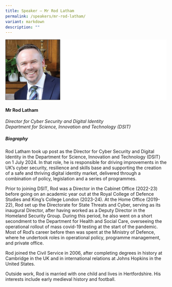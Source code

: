 ```yaml
---
title: Speaker – Mr Rod Latham
permalink: /speakers/mr-rod-latham/
variant: markdown
description: ""
---
```

![](/images/2024%20speakers/Rod_Latham.png)
#### **Mr Rod Latham**

*Director for Cyber Security and Digital Identity <br>
Department for Science, Innovation and Technology (DSIT)*

##### **Biography**
Rod Latham took up post as the Director for Cyber Security and Digital Identity in the Department for Science, Innovation and Technology (DSIT) on 1 July 2024.  In that role, he is responsible for driving improvements in the UK’s cyber security, resilience and skills base and supporting the creation of a safe and thriving digital identity market, delivered through a combination of policy, legislation and a series of programmes.

Prior to joining DSIT, Rod was a Director in the Cabinet Office (2022-23) before going on an academic year out at the Royal College of Defence Studies and King’s College London (2023-24).
At the Home Office (2019-22), Rod set up the Directorate for State Threats and Cyber, serving as its inaugural Director, after having worked as a Deputy Director in the Homeland Security Group.  During this period, he also went on a short secondment to the Department for Health and Social Care, overseeing the operational rollout of mass covid-19 testing at the start of the pandemic.
Most of Rod’s career before then was spent at the Ministry of Defence, where he undertook roles in operational policy, programme management, and private office.

Rod joined the Civil Service in 2006, after completing degrees in history at Cambridge in the UK and in international relations at Johns Hopkins in the United States.

Outside work, Rod is married with one child and lives in Hertfordshire.  His interests include early medieval history and football.